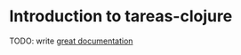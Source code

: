 # Introduction to tareas-clojure

TODO: write [great documentation](http://jacobian.org/writing/what-to-write/)

